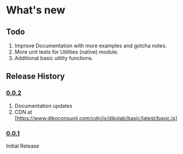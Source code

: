 # What's new

## Todo

1. Improve Documentation with more examples and gotcha notes.
2. More unit tests for Utilities (native) module.
3. Additional basic utility functions.

## Release History


### [0.0.2](https://www.dikoconsunji.com/javascript/old-docs/dikolab-basic/0.0.2)

1. Documentation updates
2. CDN at [https://www.dikoconsunji.com/cdn/js/dikolab/basic/latest/basic.js]


### [0.0.1](https://www.dikoconsunji.com/javascript/old-docs/dikolab-basic/0.0.1)

Initial Release
